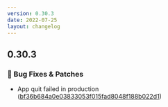 ```yaml
---
version: 0.30.3
date: 2022-07-25
layout: changelog
---
```

## 0.30.3
### 🐛 Bug Fixes & Patches

- App quit failed in production ([bf36b684a0e03833053f015fad8048f188b022d1](https://github.com/Voxelum/x-minecraft-launcher/commit/bf36b684a0e03833053f015fad8048f188b022d1))